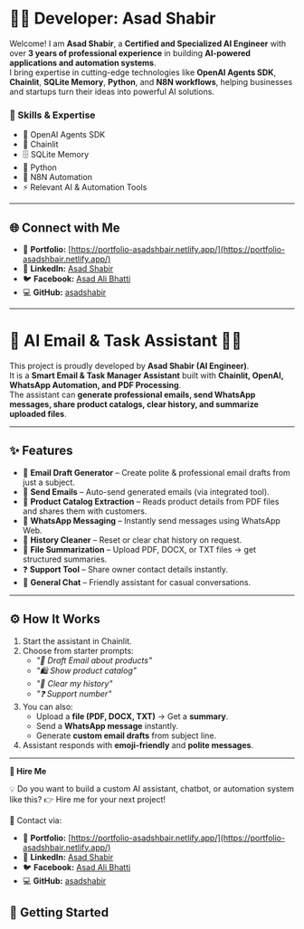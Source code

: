 # 👨‍💻 Developer: **Asad Shabir**  

Welcome! I am **Asad Shabir**, a **Certified and Specialized AI Engineer** with over **3 years of professional experience** in building **AI-powered applications and automation systems**.  
I bring expertise in cutting-edge technologies like **OpenAI Agents SDK**, **Chainlit**, **SQLite Memory**, **Python**, and **N8N workflows**, helping businesses and startups turn their ideas into powerful AI solutions.  


### 🌟 Skills & Expertise  
- 🤖 OpenAI Agents SDK  
- 🔗 Chainlit  
- 🗄️ SQLite Memory  
- 🐍 Python  
- 🔄 N8N Automation  
- ⚡ Relevant AI & Automation Tools  

---

## 🌐 Connect with Me  

- 📂 **Portfolio:** [https://portfolio-asadshbair.netlify.app/](https://portfolio-asadshbair.netlify.app/)  
- 💼 **LinkedIn:** [Asad Shabir](https://www.linkedin.com/in/asad-shabir-programmer110/)  
- 🐦 **Facebook:** [Asad Ali Bhatti](https://www.facebook.com/Asadalibhatti110)  
- 💻 **GitHub:** [asadshabir](https://github.com/asadshabir)  

---

# 💌 AI Email & Task Assistant 📧🤖  

This project is proudly developed by **Asad Shabir (AI Engineer)**.  
It is a **Smart Email & Task Manager Assistant** built with **Chainlit, OpenAI, WhatsApp Automation, and PDF Processing**.  
The assistant can **generate professional emails, send WhatsApp messages, share product catalogs, clear history, and summarize uploaded files**.  

---

## ✨ Features  
- 📧 **Email Draft Generator** – Create polite & professional email drafts from just a subject.  
- 📨 **Send Emails** – Auto-send generated emails (via integrated tool).  
- 📄 **Product Catalog Extraction** – Reads product details from PDF files and shares them with customers.  
- 📲 **WhatsApp Messaging** – Instantly send messages using WhatsApp Web.  
- 🧹 **History Cleaner** – Reset or clear chat history on request.  
- 📂 **File Summarization** – Upload PDF, DOCX, or TXT files → get structured summaries.  
- ❓ **Support Tool** – Share owner contact details instantly.  
- 💬 **General Chat** – Friendly assistant for casual conversations.  

---

## ⚙️ How It Works  
1. Start the assistant in Chainlit.  
2. Choose from starter prompts:  
   - *"📧 Draft Email about products"*  
   - *"🛍️ Show product catalog"*  
   - *"🧹 Clear my history"*  
   - *"❓ Support number"*  
3. You can also:  
   - Upload a **file (PDF, DOCX, TXT)** → Get a **summary**.  
   - Send a **WhatsApp message** instantly.  
   - Generate **custom email drafts** from subject line.  
4. Assistant responds with **emoji-friendly** and **polite messages**.  

---

**🤝 Hire Me**

💡 Do you want to build a custom AI assistant, chatbot, or automation system like this?
👉 Hire me for your next project!

📩 Contact via:
- 📂 **Portfolio:** [https://portfolio-asadshbair.netlify.app/](https://portfolio-asadshbair.netlify.app/)  
- 💼 **LinkedIn:** [Asad Shabir](https://www.linkedin.com/in/asad-shabir-programmer110/)  
- 🐦 **Facebook:** [Asad Ali Bhatti](https://www.facebook.com/Asadalibhatti110)  
- 💻 **GitHub:** [asadshabir](https://github.com/asadshabir)  

## 🚀 Getting Started  